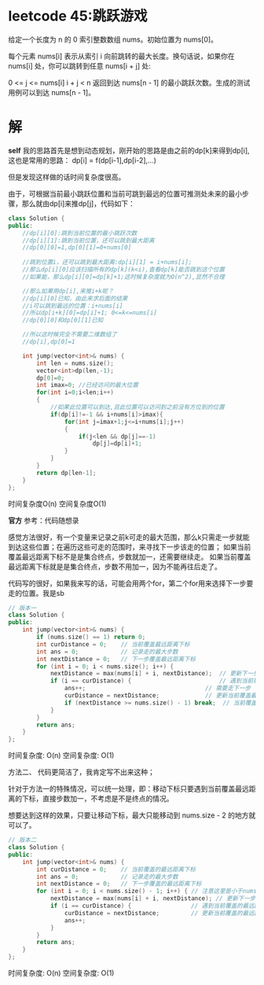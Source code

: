 # leetcode 45:跳跃游戏

给定一个长度为 n 的 0 索引整数数组 nums。初始位置为 nums[0]。

每个元素 nums[i] 表示从索引 i 向前跳转的最大长度。换句话说，如果你在 nums[i] 处，你可以跳转到任意 nums[i + j] 处:

0 <= j <= nums[i] 
i + j < n
返回到达 nums[n - 1] 的最小跳跃次数。生成的测试用例可以到达 nums[n - 1]。

# 解

**self**
我的思路首先是想到动态规划，刚开始的思路是由之前的dp[k]来得到dp[i],这也是常用的思路：  dp[i] = f(dp[i-1],dp[i-2],...)

但是发现这样做的话时间复杂度很高。

由于，可根据当前最小跳跃位置和当前可跳到最远的位置可推测处未来的最小步骤，那么就由dp[i]来推dp[j]，代码如下：

```cpp
class Solution {
public:
    //dp[i][0]:跳到当前位置的最小跳跃次数
    //dp[i][1]:跳到当前位置，还可以跳到最大距离
    //dp[0][0]=1,dp[0][1]=0+nums[0]
    
    //跳到位置i，还可以跳到最大距离:dp[i][1] = i+nums[i];
    //那么dp[i][0]应该扫描所有的dp[k](k<i),查看dp[k]能否跳到这个位置
    //如果能，那么dp[i][0]=dp[k]+1;这时候复杂度就为O(n^2),显然不合理

    //那么如果用dp[i],来推i+k呢？
    //dp[i][0]已知，由此来求后面的结果
    //i可以跳到最远的位置：i+nums[i]
    //所以dp[i+k][0]=dp[i]+1; 0<=k<=nums[i]
    //dp[0][0]和dp[0][1]已知

    //所以这时候完全不需要二维数组了
    //dp[i],dp[0]=1

    int jump(vector<int>& nums) {
        int len = nums.size();
        vector<int>dp(len,-1);
        dp[0]=0;
        int imax=0; //已经访问的最大位置
        for(int i=0;i<len;i++)
        {
            //如果此位置可以到达,且此位置可以访问到之前没有方位到的位置
            if(dp[i]!=-1 && i+nums[i]>imax){ 
                for(int j=imax+1;j<=i+nums[i];j++)
                {
                    if(j<len && dp[j]==-1)
                        dp[j]=dp[i]+1;
                }
            }
        }
        return dp[len-1];
    }
};
```
时间复杂度O(n)
空间复杂度O(1)


**官方**
参考：代码随想录

感觉方法很好，有一个变量来记录之前k可走的最大范围，那么k只需走一步就能到达这些位置；在遍历这些可走的范围时，来寻找下一步该走的位置；
如果当前覆盖最远距离下标不是是集合终点，步数就加一，还需要继续走。
如果当前覆盖最远距离下标就是是集合终点，步数不用加一，因为不能再往后走了。

代码写的很好，如果我来写的话，可能会用两个for，第二个for用来选择下一步要走的位置。我是sb

```cpp
// 版本一
class Solution {
public:
    int jump(vector<int>& nums) {
        if (nums.size() == 1) return 0;
        int curDistance = 0;    // 当前覆盖最远距离下标
        int ans = 0;            // 记录走的最大步数
        int nextDistance = 0;   // 下一步覆盖最远距离下标
        for (int i = 0; i < nums.size(); i++) {
            nextDistance = max(nums[i] + i, nextDistance);  // 更新下一步覆盖最远距离下标
            if (i == curDistance) {                         // 遇到当前覆盖最远距离下标
                ans++;                                  // 需要走下一步
                curDistance = nextDistance;             // 更新当前覆盖最远距离下标（相当于加油了）
                if (nextDistance >= nums.size() - 1) break;  // 当前覆盖最远距到达集合终点，不用做ans++操作了，直接结束
            }
        }
        return ans;
    }
};
```
时间复杂度: O(n)
空间复杂度: O(1)


方法二、
代码更简洁了，我肯定写不出来这种；

针对于方法一的特殊情况，可以统一处理，即：移动下标只要遇到当前覆盖最远距离的下标，直接步数加一，不考虑是不是终点的情况。

想要达到这样的效果，只要让移动下标，最大只能移动到 nums.size - 2 的地方就可以了。

```cpp
// 版本二
class Solution {
public:
    int jump(vector<int>& nums) {
        int curDistance = 0;    // 当前覆盖的最远距离下标
        int ans = 0;            // 记录走的最大步数
        int nextDistance = 0;   // 下一步覆盖的最远距离下标
        for (int i = 0; i < nums.size() - 1; i++) { // 注意这里是小于nums.size() - 1，这是关键所在
            nextDistance = max(nums[i] + i, nextDistance); // 更新下一步覆盖的最远距离下标
            if (i == curDistance) {                 // 遇到当前覆盖的最远距离下标
                curDistance = nextDistance;         // 更新当前覆盖的最远距离下标
                ans++;
            }
        }
        return ans;
    }
};
```
时间复杂度: O(n)
空间复杂度: O(1)







